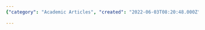 ```yaml
---
{"category": "Academic Articles", "created": "2022-06-03T08:20:48.000Z", "date": "2022-06-03 08:20:48", "description": "This article provides an in-depth analysis of the concept of Passive Propagation, specifically focusing on Section 2. It covers topics related to passive propagation and how they affect various systems or processes.", "modified": "2022-08-18T14:10:05.599Z", "tags": ["courses", "MOOC", "propagation study"], "title": "传播学 2"}

---
```

